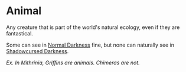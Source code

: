 # Animal

Any creature that is part of the world's natural ecology, even if they are fantastical.

Some can see in [Normal Darkness](../../Game%20Procedures/Hazards/Darkness.md#Normal%20Darkness) fine, but none can naturally see in [Shadowcursed Darkness](../../Game%20Procedures/Hazards/Darkness.md#Shadowcursed%20Darkness).

*Ex. In Mithrinia, Griffins are animals. Chimeras are not.*

